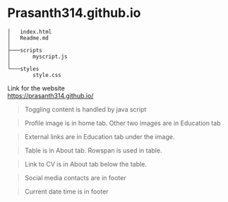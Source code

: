 # Prasanth314.github.io
```
│   index.html
│   Readme.md
│
├───scripts
│       myscript.js
│
└───styles
        style.css
```
Link for the website\
https://prasanth314.github.io/

>Toggling content is handled by java script

>Profile image is in home tab. Other two images are in Education tab

>External links are in Education tab under the image.

>Table is in About tab.
Rowspan is used in table.

>Link to CV is in About tab below the table.

>Social media contacts are in footer

>Current date time is in footer
